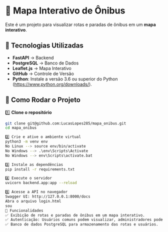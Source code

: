 # 🚌 Mapa Interativo de Ônibus

Este é um projeto para visualizar rotas e paradas de ônibus em um **mapa interativo**.

## 📌 Tecnologias Utilizadas
- **FastAPI** → Backend
- **PostgreSQL** → Banco de Dados
- **Leaflet.js** → Mapa Interativo
- **GitHub** → Controle de Versão
- **Python**: Instale a versão 3.6 ou superior do Python (https://www.python.org/downloads/).


## 🚀 Como Rodar o Projeto

1️⃣ **Clone o repositório**  
```bash
git clone git@github.com:LucasLopes285/mapa_onibus.git
cd mapa_onibus

2️⃣ Crie e ative o ambiente virtual
python3 -m venv env
No Linux --> source env/bin/activate
No Windows --> .\env\Scripts\Activate 
No Windows --> env\Scripts\activate.bat

3️⃣ Instale as dependências
pip install -r requirements.txt

4️⃣ Execute o servidor
uvicorn backend.app:app --reload

5️⃣ Acesse a API no navegador
Swagger UI: http://127.0.0.1:8000/docs
Abra o arquivo login.html
sou
📌 Funcionalidades
✅ Exibição de rotas e paradas de ônibus em um mapa interativo.
✅ Autenticação: Usuários comuns podem visualizar, administradores podem cadastrar rotas.
✅ Banco de dados PostgreSQL para armazenamento das rotas e usuários.



